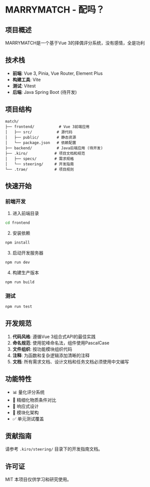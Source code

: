 # MARRYMATCH - 配吗？

## 项目概述

MARRYMATCH是一个基于Vue 3的择偶评分系统，没有感情，全是功利

## 技术栈

- **前端**: Vue 3, Pinia, Vue Router, Element Plus
- **构建工具**: Vite
- **测试**: Vitest
- **后端**: Java Spring Boot (待开发)

## 项目结构

```
match/
├── frontend/           # Vue 3前端应用
│   ├── src/           # 源代码
│   ├── public/        # 静态资源
│   └── package.json   # 依赖配置
├── backend/           # Java后端应用 (待开发)
├── .kiro/            # 项目文档和规范
│   ├── specs/        # 需求规格
│   └── steering/     # 开发指南
└── .trae/            # 项目规则
```

## 快速开始

### 前端开发

1. 进入前端目录
```bash
cd frontend
```

2. 安装依赖
```bash
npm install
```

3. 启动开发服务器
```bash
npm run dev
```

4. 构建生产版本
```bash
npm run build
```

### 测试

```bash
npm run test
```

## 开发规范

1. **代码风格**: 遵循Vue 3组合式API的最佳实践
2. **命名规范**: 使用驼峰命名法，组件使用PascalCase
3. **文件组织**: 按功能模块组织代码
4. **注释**: 为函数和复杂逻辑添加清晰的注释
5. **文档**: 所有需求文档、设计文档和任务文档必须使用中文编写

## 功能特性

- 📊 量化评分系统
- 🎯 精细化物质条件对比
- 📱 响应式设计
- 🔧 模块化架构
- ✅ 单元测试覆盖

## 贡献指南

请参考 `.kiro/steering/` 目录下的开发指南文档。

## 许可证
MIT
本项目仅供学习和研究使用。